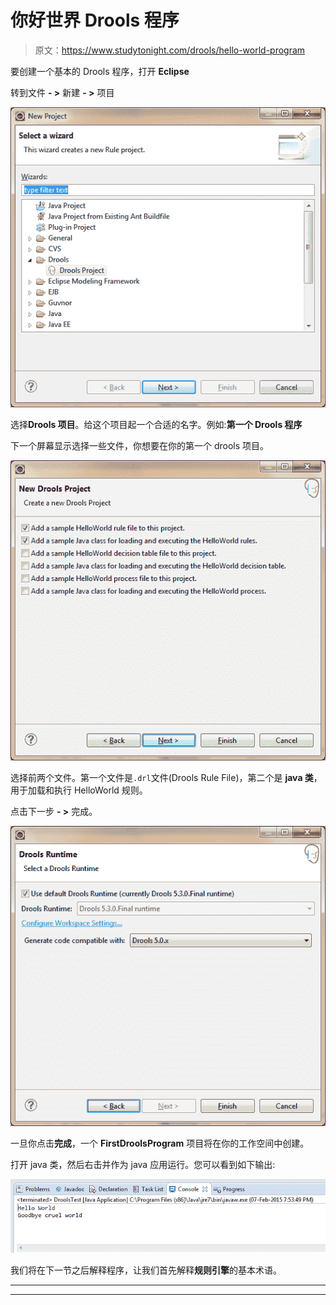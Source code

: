 # 你好世界 Drools 程序

> 原文：<https://www.studytonight.com/drools/hello-world-program>

要创建一个基本的 Drools 程序，打开 **Eclipse**

转到文件 **- >** 新建 **- >** 项目

![How to create Drools Runtime](img/7b67fa8cb43b2d3d8040dc22d3ef4c3c.png)

选择**Drools 项目**。给这个项目起一个合适的名字。例如:**第一个 Drools 程序**

下一个屏幕显示选择一些文件，你想要在你的第一个 drools 项目。

![How to create Drools Runtime](img/3659510b18eb71a4a86f80a15d98ac4d.png)

选择前两个文件。第一个文件是`.drl`文件(Drools Rule File)，第二个是 **java 类**，用于加载和执行 HelloWorld 规则。

点击下一步 **- >** 完成。

![How to create Drools Runtime](img/84733c65991f7ff7a83ce2e39811ebe9.png)

一旦你点击**完成**，一个 **FirstDroolsProgram** 项目将在你的工作空间中创建。

打开 java 类，然后右击并作为 java 应用运行。您可以看到如下输出:

![How to create Drools Runtime](img/36d022567392a6bbf49b155b4cb29a31.png)

我们将在下一节之后解释程序，让我们首先解释**规则引擎**的基本术语。

* * *

* * *
